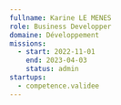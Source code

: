 ```yaml
---
fullname: Karine LE MENES
role: Business Developper 
domaine: Développement
missions:
  - start: 2022-11-01
    end: 2023-04-03
    status: admin
startups:
  - competence.validee
---
```


